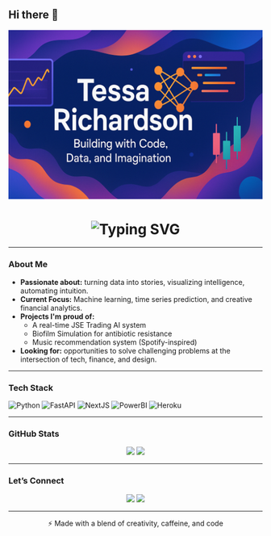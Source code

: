 ## Hi there 👋

<!-- Banner -->
<p align="center">
  <img src="https://raw.githubusercontent.com/TessaRichardson/TessaRichardson/main/banner.PNG" alt="Banner" style="max-width: 100%;">
</p>

<!-- Animated Header -->
<h1 align="center">
  <img src="https://readme-typing-svg.demolab.com?font=Fira+Code&size=30&duration=3000&pause=800&color=59C1BD&center=true&vCenter=true&width=435&lines=Hi+there!+I'm+Tessa+Richardson;A+Creative+Technologist+%26+Data+Storyteller;Exploring+Machine+Learning,+Finance+%26+Design" alt="Typing SVG" />
</h1>

---

### About Me

- **Passionate about:** turning data into stories, visualizing intelligence, automating intuition.
- **Current Focus:** Machine learning, time series prediction, and creative financial analytics.
- **Projects I'm proud of:**
  - A real-time JSE Trading AI system
  - Biofilm Simulation for antibiotic resistance
  - Music recommendation system (Spotify-inspired)
- **Looking for:** opportunities to solve challenging problems at the intersection of tech, finance, and design.

---

### Tech Stack

![Python](https://img.shields.io/badge/Python-3670A0?style=for-the-badge&logo=python&logoColor=ffdd54)
![FastAPI](https://img.shields.io/badge/FastAPI-005571?style=for-the-badge&logo=fastapi)
![NextJS](https://img.shields.io/badge/Next.js-000000?style=for-the-badge&logo=next.js)
![PowerBI](https://img.shields.io/badge/PowerBI-F2C811?style=for-the-badge&logo=powerbi&logoColor=black)
![Heroku](https://img.shields.io/badge/Heroku-430098?style=for-the-badge&logo=heroku)

---

### GitHub Stats

<p align="center">
  <img width="48%" src="https://github-readme-stats.vercel.app/api?username=TessaRichardson&show_icons=true&theme=radical" />
  <img width="48%" src="https://github-readme-streak-stats.herokuapp.com/?user=TessaRichardson&theme=radical" />
</p>

---

### Let’s Connect

<p align="center">
  <a href="mailto:tessa.richardson.dev@gmail.com"><img src="https://img.shields.io/badge/Email-D14836?style=for-the-badge&logo=gmail&logoColor=white"></a>
  <a href="https://www.linkedin.com/in/tessa-richardson"><img src="https://img.shields.io/badge/LinkedIn-blue?style=for-the-badge&logo=linkedin"></a>
</p>

---

<p align="center">⚡ Made with a blend of creativity, caffeine, and code</p>
